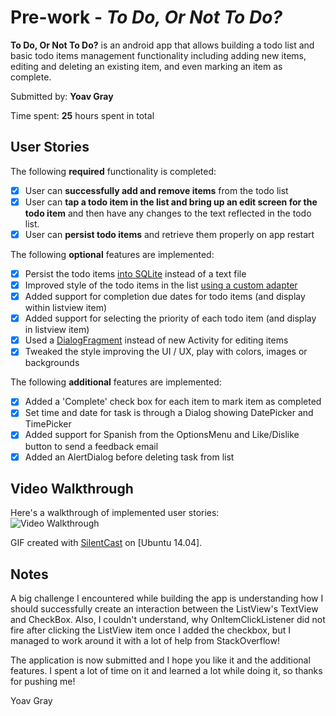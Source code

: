 # Pre-work - *To Do, Or Not To Do?*

**To Do, Or Not To Do?** is an android app that allows building a todo list and basic todo items management functionality including adding new items, 
editing and deleting an existing item, and even marking an item as complete.

Submitted by: **Yoav Gray**

Time spent: **25** hours spent in total

## User Stories

The following **required** functionality is completed:

* [x] User can **successfully add and remove items** from the todo list
* [x] User can **tap a todo item in the list and bring up an edit screen for the todo item** and then have any changes to the text reflected in the todo list.
* [x] User can **persist todo items** and retrieve them properly on app restart

The following **optional** features are implemented:

* [x] Persist the todo items [into SQLite](http://guides.codepath.com/android/Persisting-Data-to-the-Device#sqlite) instead of a text file
* [x] Improved style of the todo items in the list [using a custom adapter](http://guides.codepath.com/android/Using-an-ArrayAdapter-with-ListView)
* [x] Added support for completion due dates for todo items (and display within listview item)
* [x] Added support for selecting the priority of each todo item (and display in listview item)
* [x] Used a [DialogFragment](http://guides.codepath.com/android/Using-DialogFragment) instead of new Activity for editing items
* [x] Tweaked the style improving the UI / UX, play with colors, images or backgrounds

The following **additional** features are implemented:

* [x] Added a 'Complete' check box for each item to mark item as completed
* [x] Set time and date for task is through a Dialog showing DatePicker and TimePicker
* [x] Added support for Spanish from the OptionsMenu and Like/Dislike button to send a feedback email
* [x] Added an AlertDialog before deleting task from list

## Video Walkthrough 

Here's a walkthrough of implemented user stories:<br>
<img src="http://i.imgur.com/SVgjwjN.gif" title="Video Walkthrough" alt="Video Walkthrough"/>

GIF created with [<a href="https://github.com/colinkeenan/silentcast">SilentCast</a>](https://github.com/colinkeenan/silentcast) on [Ubuntu 14.04].

## Notes

A big challenge I encountered while building the app is understanding how I should successfully 
create an interaction between the ListView's TextView and CheckBox. Also, I couldn't understand, 
why OnItemClickListener did not fire after clicking the ListView item once I added the checkbox, but I managed to work around it with a lot
of help from StackOverflow!

The application is now submitted and I hope you like it and the additional features. I spent a lot
of time on it and learned a lot while doing it, so thanks for pushing me!

Yoav Gray
